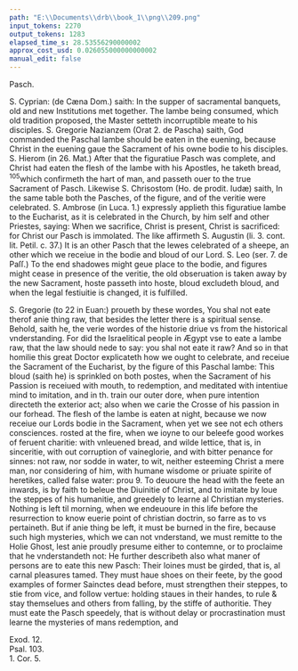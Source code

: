 ```yaml
---
path: "E:\\Documents\\drb\\book_1\\png\\209.png"
input_tokens: 2270
output_tokens: 1283
elapsed_time_s: 28.53556290000002
approx_cost_usd: 0.026055000000000002
manual_edit: false
---
```

Pasch.

S. Cyprian: (de Cæna Dom.) saith: In the supper of sacramental banquets, old and new Institutions met together. The lambe being consumed, which old tradition proposed, the Master setteth incorruptible meate to his disciples. S. Gregorie Nazianzem (Orat 2. de Pascha) saith, God commanded the Paschal lambe should be eaten in the euening, because Christ in the euening gaue the Sacrament of his owne bodie to his disciples. S. Hierom (in 26. Mat.) After that the figuratiue Pasch was complete, and Christ had eaten the flesh of the lambe with his Apostles, he taketh bread, <sup>105</sup>which confirmeth the hart of man, and passeth ouer to the true Sacrament of Pasch. Likewise S. Chrisostom (Ho. de prodit. Iudæ) saith, In the same table both the Pasches, of the figure, and of the veritie were celebrated. S. Ambrose (in Luca. 1.) expressly applieth this figuratiue lambe to the Eucharist, as it is celebrated in the Church, by him self and other Priestes, saying: When we sacrifice, Christ is present, Christ is sacrificed: for Christ our Pasch is immolated. The like affirmeth S. Augustin (li. 3. cont. lit. Petil. c. 37.) It is an other Pasch that the Iewes celebrated of a sheepe, an other which we receiue in the bodie and bloud of our Lord. S. Leo (ser. 7. de Paſſ.) To the end shadowes might geue place to the bodie, and figures might cease in presence of the veritie, the old obseruation is taken away by the new Sacrament, hoste passeth into hoste, bloud excludeth bloud, and when the legal festiuitie is changed, it is fulfilled.

S. Gregorie (to 22 in Euan:) proueth by these wordes, You shal not eate therof anie thing raw, that besides the letter there is a spiritual sense. Behold, saith he, the verie wordes of the historie driue vs from the historical vnderstanding. For did the Israelitical people in Ægypt vse to eate a lambe raw, that the law should nede to say: you shal not eate it raw? And so in that homilie this great Doctor explicateth how we ought to celebrate, and receiue the Sacrament of the Eucharist, by the figure of this Paschal lambe: This bloud (saith he) is sprinkled on both postes, when the Sacrament of his Passion is receiued with mouth, to redemption, and meditated with intentiue mind to imitation, and in th. train our outer dore, when pure intention directeth the exterior act; also when we carie the Crosse of his passion in our forhead. The flesh of the lambe is eaten at night, because we now receiue our Lords bodie in the Sacrament, when yet we see not ech others consciences. rosted at the fire, when we ioyne to our beleefe good workes of feruent charitie: with vnleuened bread, and wilde lettice, that is, in sinceritie, with out corruption of vaineglorie, and with bitter penance for sinnes: not raw, nor sodde in water, to wit, neither esteeming Christ a mere man, nor considering of him, with humane wisdome or priuate spirite of heretikes, called false water: prou 9. To deuoure the head with the feete an inwards, is by faith to beleue the Diuinitie of Christ, and to imitate by loue the steppes of his humanitie, and greedely to learne al Christian mysteries. Nothing is left til morning, when we endeuoure in this life before the resurrection to know euerie point of christian doctrin, so farre as to vs pertaineth. But if anie thing be left, it must be burned in the fire, because such high mysteries, which we can not vnderstand, we must remitte to the Holie Ghost, lest anie proudly presume either to contemne, or to proclaime that he vnderstandeth not: He further describeth also what maner of persons are to eate this new Pasch: Their loines must be girded, that is, al carnal pleasures tamed. They must haue shoes on their feete, by the good examples of former Sainctes dead before, must strengthen their steppes, to stie from vice, and follow vertue: holding staues in their handes, to rule & stay themselues and others from falling, by the stiffe of authoritie. They must eate the Pasch speedely, that is without delay or procrastination must learne the mysteries of mans redemption, and

[^1]: The same Sacrifice offered by Priests.

[^2]: S. Gregories moralization of this figure, applied to the B. Sacrament.

[^3]: What persons are to receiue the B. Sacrament.

<aside>Exod. 12.</aside>

<aside>Psal. 103.</aside>

<aside>1. Cor. 5.</aside>